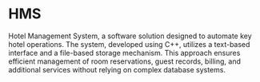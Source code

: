 # HMS
Hotel Management System, a software solution designed to automate key hotel operations. The system, developed using C++, utilizes a text-based interface and a file-based storage mechanism. This approach ensures efficient management of room reservations, guest records, billing, and additional services without relying on complex database systems. 
